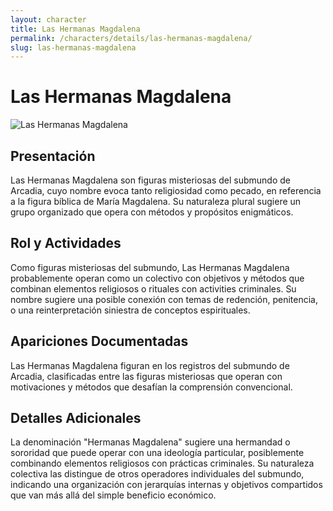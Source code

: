 ```yaml
---
layout: character
title: Las Hermanas Magdalena
permalink: /characters/details/las-hermanas-magdalena/
slug: las-hermanas-magdalena
---
```


# Las Hermanas Magdalena

<div class="character-photo">
  <img src="{{ site.baseurl }}/assets/img/characters/hermanas-magdalena.png" alt="Las Hermanas Magdalena" />
</div>

## Presentación
Las Hermanas Magdalena son figuras misteriosas del submundo de Arcadia, cuyo nombre evoca tanto religiosidad como pecado, en referencia a la figura bíblica de María Magdalena. Su naturaleza plural sugiere un grupo organizado que opera con métodos y propósitos enigmáticos.

## Rol y Actividades
Como figuras misteriosas del submundo, Las Hermanas Magdalena probablemente operan como un colectivo con objetivos y métodos que combinan elementos religiosos o rituales con activities criminales. Su nombre sugiere una posible conexión con temas de redención, penitencia, o una reinterpretación siniestra de conceptos espirituales.

## Apariciones Documentadas
Las Hermanas Magdalena figuran en los registros del submundo de Arcadia, clasificadas entre las figuras misteriosas que operan con motivaciones y métodos que desafían la comprensión convencional.

## Detalles Adicionales
La denominación "Hermanas Magdalena" sugiere una hermandad o sororidad que puede operar con una ideología particular, posiblemente combinando elementos religiosos con prácticas criminales. Su naturaleza colectiva las distingue de otros operadores individuales del submundo, indicando una organización con jerarquías internas y objetivos compartidos que van más allá del simple beneficio económico.